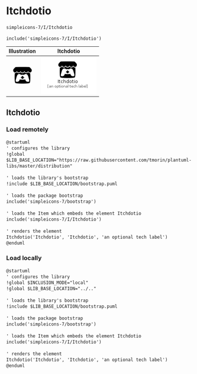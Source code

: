 # Itchdotio


```text
simpleicons-7/I/Itchdotio
```

```text
include('simpleicons-7/I/Itchdotio')
```



| Illustration | Itchdotio |
| :---: | :---: |
| ![illustration for Illustration](../../simpleicons-7/I/Itchdotio.png) | ![illustration for Itchdotio](../../simpleicons-7/I/Itchdotio.Local.png) |




## Itchdotio

### Load remotely
```plantuml
@startuml
' configures the library
!global $LIB_BASE_LOCATION="https://raw.githubusercontent.com/tmorin/plantuml-libs/master/distribution"

' loads the library's bootstrap
!include $LIB_BASE_LOCATION/bootstrap.puml

' loads the package bootstrap
include('simpleicons-7/bootstrap')

' loads the Item which embeds the element Itchdotio
include('simpleicons-7/I/Itchdotio')

' renders the element
Itchdotio('Itchdotio', 'Itchdotio', 'an optional tech label')
@enduml
```

### Load locally
```plantuml
@startuml
' configures the library
!global $INCLUSION_MODE="local"
!global $LIB_BASE_LOCATION="../.."

' loads the library's bootstrap
!include $LIB_BASE_LOCATION/bootstrap.puml

' loads the package bootstrap
include('simpleicons-7/bootstrap')

' loads the Item which embeds the element Itchdotio
include('simpleicons-7/I/Itchdotio')

' renders the element
Itchdotio('Itchdotio', 'Itchdotio', 'an optional tech label')
@enduml
```

